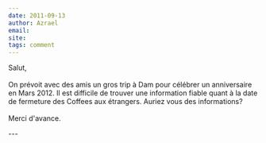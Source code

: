 ```yaml
---
date: 2011-09-13
author: Azrael
email: 
site: 
tags: comment
---
```


<p>Salut,<br />
<br />
On prévoit avec des amis un gros trip à Dam pour célébrer un anniversaire en Mars 2012. Il est difficile de trouver une information fiable quant à la date de fermeture des Coffees aux étrangers. Auriez vous des informations?<br />
<br />
Merci d'avance.</p>
---
